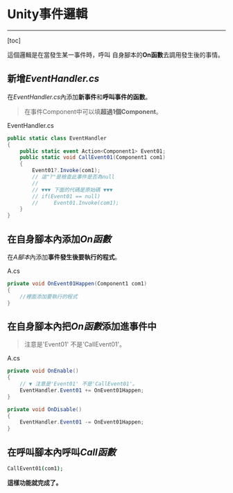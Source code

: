 # **Unity事件邏輯**

---

[toc]



這個邏輯是在當發生某一事件時，呼叫 自身腳本的**On函數**去調用發生後的事情。



## 新增*EventHandler.cs*

在*EventHandler.cs*內添加**新事件**和**呼叫事件的函數**。

> 在事件Component中可以填**超過1個Component**。

EventHandler.cs

```csharp
public static class EventHandler
{
    public static event Action<Component1> Event01;
    public static void CallEvent01(Component1 com1)
    {
        Event01?.Invoke(com1);
        // 這"?"是檢查此事件是否為null
        //
        // ▼▼▼ 下面的代碼是原始碼 ▼▼▼
        // if(Event01 == null)
        //     Event01.Invoke(com1);
    }
}
```



## 在自身腳本內添加*On函數*

在*A腳本*內添加**事件發生後要執行的程式**。

A.cs

```csharp
private void OnEvent01Happen(Component1 com1)
{
    //裡面添加要執行的程式
}
```



## 在自身腳本內把*On函數*添加進事件中

>注意是'Event01' 不是'CallEvent01'。

A.cs

```cs
private void OnEnable()
{
    // ▼ 注意是'Event01' 不是'CallEvent01'。
    EventHandler.Event01 += OnEvent01Happen;
}

private void OnDisable()
{
    EventHandler.Event01 -= OnEvent01Happen;
}
```



## 在呼叫腳本內呼叫*Call函數*

```csh
CallEvent01(com1);
```



**這樣功能就完成了。**

